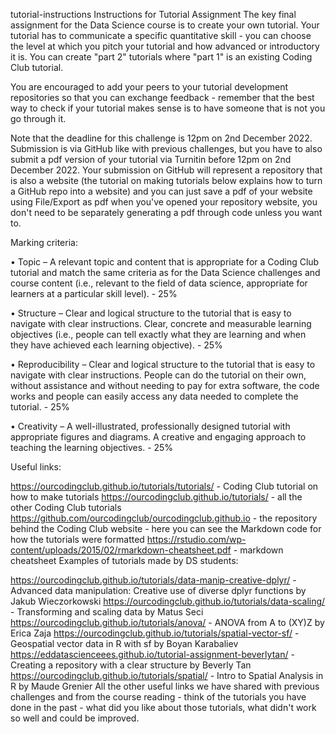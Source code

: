 tutorial-instructions
Instructions for Tutorial Assignment
The key final assignment for the Data Science course is to create your own tutorial. Your tutorial has to communicate a specific quantitative skill - you can choose the level at which you pitch your tutorial and how advanced or introductory it is. You can create "part 2" tutorials where "part 1" is an existing Coding Club tutorial.

You are encouraged to add your peers to your tutorial development repositories so that you can exchange feedback - remember that the best way to check if your tutorial makes sense is to have someone that is not you go through it.

Note that the deadline for this challenge is 12pm on 2nd December 2022. Submission is via GitHub like with previous challenges, but you have to also submit a pdf version of your tutorial via Turnitin before 12pm on 2nd December 2022. Your submission on GitHub will represent a repository that is also a website (the tutorial on making tutorials below explains how to turn a GitHub repo into a website) and you can just save a pdf of your website using File/Export as pdf when you've opened your repository website, you don't need to be separately generating a pdf through code unless you want to.

Marking criteria:

• Topic – A relevant topic and content that is appropriate for a Coding Club tutorial and match the same criteria as for the Data Science challenges and course content (i.e., relevant to the field of data science, appropriate for learners at a particular skill level). - 25%

• Structure – Clear and logical structure to the tutorial that is easy to navigate with clear instructions. Clear, concrete and measurable learning objectives (i.e., people can tell exactly what they are learning and when they have achieved each learning objective). - 25%

• Reproducibility – Clear and logical structure to the tutorial that is easy to navigate with clear instructions. People can do the tutorial on their own, without assistance and without needing to pay for extra software, the code works and people can easily access any data needed to complete the tutorial. - 25%

• Creativity – A well-illustrated, professionally designed tutorial with appropriate figures and diagrams. A creative and engaging approach to teaching the learning objectives. - 25%

Useful links:

https://ourcodingclub.github.io/tutorials/tutorials/ - Coding Club tutorial on how to make tutorials
https://ourcodingclub.github.io/tutorials/ - all the other Coding Club tutorials
https://github.com/ourcodingclub/ourcodingclub.github.io - the repository behind the Coding Club website - here you can see the Markdown code for how the tutorials were formatted
https://rstudio.com/wp-content/uploads/2015/02/rmarkdown-cheatsheet.pdf - markdown cheatsheet
Examples of tutorials made by DS students:

https://ourcodingclub.github.io/tutorials/data-manip-creative-dplyr/ - Advanced data manipulation: Creative use of diverse dplyr functions by Jakub Wieczorkowski
https://ourcodingclub.github.io/tutorials/data-scaling/ - Transforming and scaling data by Matus Seci
https://ourcodingclub.github.io/tutorials/anova/ - ANOVA from A to (XY)Z by Erica Zaja
https://ourcodingclub.github.io/tutorials/spatial-vector-sf/ - Geospatial vector data in R with sf by Boyan Karabaliev
https://eddatascienceees.github.io/tutorial-assignment-beverlytan/ - Creating a repository with a clear structure by Beverly Tan
https://ourcodingclub.github.io/tutorials/spatial/ - Intro to Spatial Analysis in R by Maude Grenier
All the other useful links we have shared with previous challenges and from the course reading - think of the tutorials you have done in the past - what did you like about those tutorials, what didn't work so well and could be improved.
